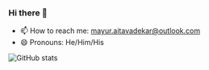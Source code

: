 ### Hi there 👋

- 📫 How to reach me: mayur.aitavadekar@outlook.com
- 😄 Pronouns: He/Him/His

![GitHub stats](https://github-readme-stats.vercel.app/api?username=mayuraitavadekar)
